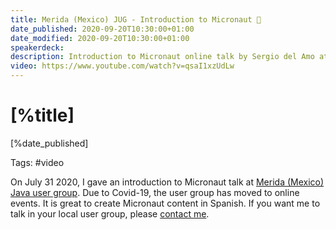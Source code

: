 ```yaml
---
title: Merida (Mexico) JUG - Introduction to Micronaut 🎥
date_published: 2020-09-20T10:30:00+01:00
date_modified: 2020-09-20T10:30:00+01:00
speakerdeck: 
description: Introduction to Micronaut online talk by Sergio del Amo at JUG Merida (Mexico)
video: https://www.youtube.com/watch?v=qsaI1xzUdLw
---
```


# [%title]

[%date_published]

Tags: #video

On July 31 2020, I gave an introduction to Micronaut talk at [Merida (Mexico) Java user group](https://twitter.com/JugMerida). Due to Covid-19, the user group has moved to online events. It is great to create Micronaut content in Spanish. If you want me to talk in your local user group, please [contact me](https://sergiodelamo.com/contact.html).